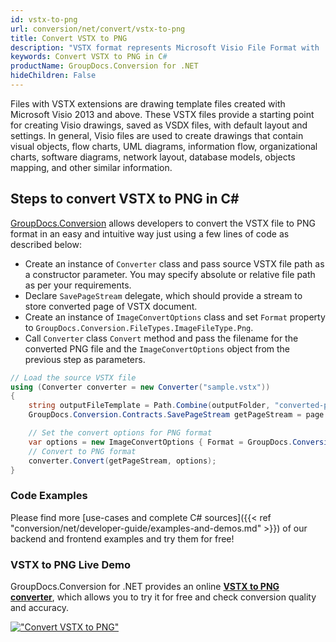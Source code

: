 ```yaml
---
id: vstx-to-png
url: conversion/net/convert/vstx-to-png
title: Convert VSTX to PNG
description: "VSTX format represents Microsoft Visio File Format with .vstx extension. Learn how to convert VSTX to PNG file programmatically in C# language using GroupDocs.Conversion for .NET library."
keywords: Convert VSTX to PNG in C#
productName: GroupDocs.Conversion for .NET
hideChildren: False
---
```


Files with VSTX extensions are drawing template files created with Microsoft Visio 2013 and above. These VSTX files provide a starting point for creating Visio drawings, saved as VSDX files, with default layout and settings. In general, Visio files are used to create drawings that contain visual objects, flow charts, UML diagrams, information flow, organizational charts, software diagrams, network layout, database models, objects mapping, and other similar information.

## Steps to convert VSTX to PNG in C#

[GroupDocs.Conversion](https://products.groupdocs.com/conversion/net) allows developers to convert the VSTX file to PNG format in an easy and intuitive way just using a few lines of code as described below:

* Create an instance of `Converter` class and pass source VSTX file path as a constructor parameter. You may specify absolute or relative file path as per your requirements. 
* Declare `SavePageStream` delegate, which should provide a stream to store converted page of VSTX document.
* Create an instance of `ImageConvertOptions` class and set `Format` property to `GroupDocs.Conversion.FileTypes.ImageFileType.Png`.
* Call `Converter` class `Convert` method and pass the filename for the converted PNG file and the `ImageConvertOptions` object from the previous step as parameters.

```csharp
// Load the source VSTX file
using (Converter converter = new Converter("sample.vstx"))
{
    string outputFileTemplate = Path.Combine(outputFolder, "converted-page-{0}.png");
    GroupDocs.Conversion.Contracts.SavePageStream getPageStream = page => new FileStream(string.Format(outputFileTemplate, page), FileMode.Create);

    // Set the convert options for PNG format
    var options = new ImageConvertOptions { Format = GroupDocs.Conversion.FileTypes.ImageFileType.Png };   
    // Convert to PNG format
    converter.Convert(getPageStream, options);
}
```

### Code Examples

Please find more [use-cases and complete C# sources]({{< ref "conversion/net/developer-guide/examples-and-demos.md" >}}) of our backend and frontend examples and try them for free!

### VSTX to PNG Live Demo

GroupDocs.Conversion for .NET provides an online [**VSTX to PNG converter**](https://products.groupdocs.app/conversion/vstx-to-png), which allows you to try it for free and check conversion quality and accuracy.

[!["Convert VSTX to PNG"](conversion/net/images/convert-to-png/convert-vstx-to-png.png)](https://products.groupdocs.app/conversion/vstx-to-png)